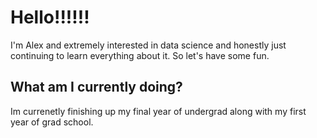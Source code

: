 # Hello!!!!!!

I'm Alex and extremely interested in data science and honestly just continuing to learn everything about it. So let's have some fun.

## What am I currently doing?

Im currenetly finishing up my final year of undergrad along with my first year of grad school.

